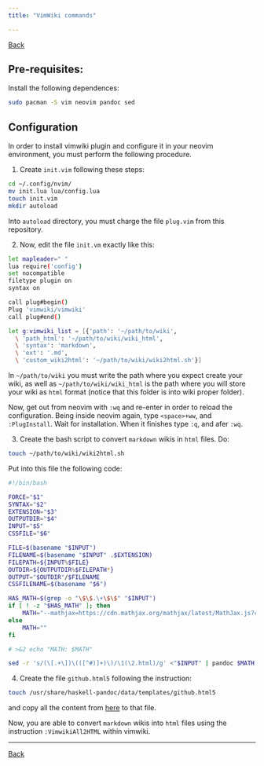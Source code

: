 ```yaml
---
title: "VimWiki commands"

---
```


[Back](index)

## Pre-requisites:

Install the following dependences:

  ```bash
  sudo pacman -S vim neovim pandoc sed
  ```

## Configuration
In order to install vimwiki plugin and configure it in your neovim environment, you must perform the following procedure.

1. Create `init.vim` following these steps:

  ```bash
  cd ~/.config/nvim/
  mv init.lua lua/config.lua
  touch init.vim
  mkdir autoload
  ```

  Into `autoload` directory, you must charge the file `plug.vim` from this repository.

2. Now, edit the file `init.vm` exactly like this:

  ```bash
  let mapleader=" "
  lua require('config')
  set nocompatible
  filetype plugin on
  syntax on
  
  call plug#begin()
  Plug 'vimwiki/vimwiki'
  call plug#end()

  let g:vimwiki_list = [{'path': '~/path/to/wiki',
    \ 'path_html': '~/path/to/wiki/wiki_html',
    \ 'syntax': 'markdown',
    \ 'ext': '.md',
    \ 'custom_wiki2html': '~/path/to/wiki/wiki2html.sh'}]
  ```

  In `~/path/to/wiki` you must write the path where you expect create your wiki, as well as `~/path/to/wiki/wiki_html` is the path where you will store your wiki as `html` format (notice that this folder is into wiki proper folder).
  
  Now, get out from neovim with `:wq` and re-enter in order to reload the configuration. Being inside neovim again, type `<space>+ww`, and `:PlugInstall`. Wait for installation. When it finishes type `:q`, and afer `:wq`.

3. Create the bash script to convert `markdown` wikis in `html` files. Do:

  ```bash
  touch ~/path/to/wiki/wiki2html.sh
  ```

  Put into this file the following code:

  ```bash
  #!/bin/bash

  FORCE="$1"
  SYNTAX="$2"
  EXTENSION="$3"
  OUTPUTDIR="$4"
  INPUT="$5"
  CSSFILE="$6"

  FILE=$(basename "$INPUT")
  FILENAME=$(basename "$INPUT" .$EXTENSION)
  FILEPATH=${INPUT%$FILE}
  OUTDIR=${OUTPUTDIR%$FILEPATH*}
  OUTPUT="$OUTDIR"/$FILENAME
  CSSFILENAME=$(basename "$6")

  HAS_MATH=$(grep -o "\$\$.\+\$\$" "$INPUT")
  if [ ! -z "$HAS_MATH" ]; then
      MATH="--mathjax=https://cdn.mathjax.org/mathjax/latest/MathJax.js?config=TeX-AMS-MML_HTMLorMML"
  else
      MATH=""
  fi

  # >&2 echo "MATH: $MATH"

  sed -r 's/(\[.+\])\(([^#)]+)\)/\1(\2.html)/g' <"$INPUT" | pandoc $MATH -s -f $SYNTAX -t html --template=github.html5 -c $CSSFILENAME | sed -r 's/<li>(.*)\[ \]/<li class="todo done0">\1/g; s/<li>(.*)\[X\]/<li class="todo done4">\1/g' >"$OUTPUT.html"
  ```
4. Create the file `github.html5` following the instruction:
  
  ```bash
  touch /usr/share/haskell-pandoc/data/templates/github.html5
  ```
  
  and copy all the content from [here](https://github.com/jgm/pandoc-templates/blob/master/default.html5) to that file.
  
Now, you are able to convert `markdown` wikis into `html` files using the instruction `:VimwikiAll2HTML` within 
vimwiki.

---
[Back](index)
